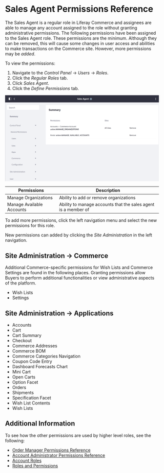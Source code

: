 # Sales Agent Permissions Reference

The Sales Agent is a regular role in Liferay Commerce and assignees are able to manage any account assigned to the role without granting administrative permissions. The following permissions have been assigned to the Sales Agent role. These permissions are the minimum. Although they can be removed, this will cause some changes in user access and abilities to make transactions on the Commerce site. However, more permissions may be _added_.

To view the permissions:

1. Navigate to the _Control Panel_ → _Users_ → _Roles_.
1. Click the _Regular Roles_ tab.
1. Click _Sales Agent_.
1. Click the _Define Permissions_ tab.

![Sales agent permissions](./sales-agent-permissions-reference/images/01.png)

| Permissions | Description |
| --- | --- |
| Manage Organizations | Ability to add or remove organizations |
| Manage Available Accounts | Ability to manage accounts that the sales agent is a member of |

To add more permissions, click the left navigation menu and select the new permissions for this role.

New permissions can added by clicking the _Site Administration_ in the left navigation.

## Site Administration → Commerce

Additional Commerce-specific permissions for Wish Lists and Commerce Settings are found in the following places. Granting permissions allow Buyers to perform additional functionalities or view administrative aspects of the platform.

* Wish Lists
* Settings

## Site Administration → Applications

* Accounts
* Cart
* Cart Summary
* Checkout
* Commerce Addresses
* Commerce BOM
* Commerce Categories Navigation
* Coupon Code Entry
* Dashboard Forecasts Chart
* Mini Cart
* Open Carts
* Option Facet
* Orders
* Shipments
* Specification Facet
* Wish List Contents
* Wish Lists

## Additional Information

To see how the other permissions are used by higher level roles, see the following:

* [Order Manager Permissions Reference](./order-manager-permissions-reference.md)
* [Account Administrator Permissions Reference](./account-administrator-permissions-reference.md)
* [Account Roles](./account-roles.md)
* [Roles and Permissions](https://help.liferay.com/hc/articles/360017895212-Roles-and-Permissions)
